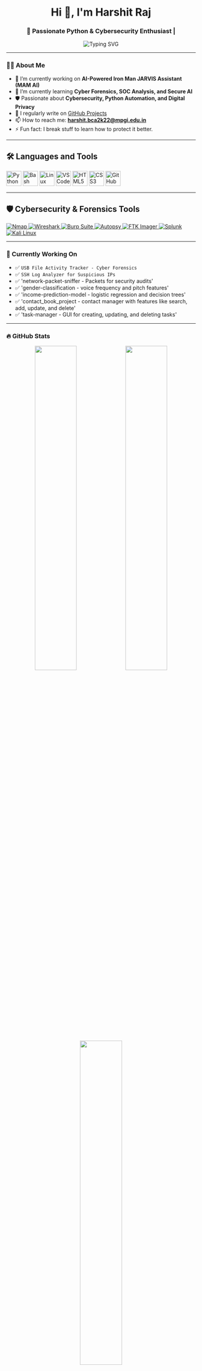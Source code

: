 <!--
**HarshuKashyap/HarshuKashyap** is a ✨ _special_ ✨ repository because its `README.md` (this file) appears on your GitHub profile. 

Here are some ideas to get you started:

- 🔭 I’m currently working on ...
- 🌱 I’m currently learning ...
- 👯 I’m looking to collaborate on ...
- 🤔 I’m looking for help with ...
- 💬 Ask me about ...
- 📫 How to reach me: ...
- 😄 Pronouns: ...
- ⚡ Fun fact: ...
-->
<!-- GitHub Profile README -->

<h1 align="center">Hi 👋, I'm Harshit Raj</h1>
<h3 align="center">🚀 Passionate Python & Cybersecurity Enthusiast |</h3>

<p align="center">
  <img src="https://readme-typing-svg.herokuapp.com?font=Fira+Code&duration=3000&pause=1000&center=true&vCenter=true&width=435&lines=Cybersecurity+Enthusiast;Python+Developer;AI+%26+ML+Learner;Open+Source+Contributor;Always+Learning..." alt="Typing SVG" />
</p>

---

### 👨‍💻 About Me

- 🔭 I’m currently working on **AI-Powered Iron Man JARVIS Assistant (MAM AI)**
- 🌱 I’m currently learning **Cyber Forensics, SOC Analysis, and Secure AI**
- 🛡️ Passionate about **Cybersecurity, Python Automation, and Digital Privacy**
- 📝 I regularly write on [GitHub Projects](https://github.com/HarshuKashyap?tab=repositories)
- 📫 How to reach me: **harshit.bca2k22@mpgi.edu.in**
- ⚡ Fun fact: I break stuff to learn how to protect it better.

---

## 🛠️ Languages and Tools

<p align="left">
  <img src="https://cdn.jsdelivr.net/gh/devicons/devicon/icons/python/python-original.svg" alt="Python" width="40" height="40"/>
  <img src="https://cdn.jsdelivr.net/gh/devicons/devicon/icons/bash/bash-original.svg" alt="Bash" width="40" height="40"/>
  <img src="https://cdn.jsdelivr.net/gh/devicons/devicon/icons/linux/linux-original.svg" alt="Linux" width="40" height="40"/>
  <img src="https://cdn.jsdelivr.net/gh/devicons/devicon/icons/vscode/vscode-original.svg" alt="VSCode" width="40" height="40"/>
  <img src="https://cdn.jsdelivr.net/gh/devicons/devicon/icons/html5/html5-original.svg" alt="HTML5" width="40" height="40"/>
  <img src="https://cdn.jsdelivr.net/gh/devicons/devicon/icons/css3/css3-original.svg" alt="CSS3" width="40" height="40"/>
  <img src="https://cdn.jsdelivr.net/gh/devicons/devicon/icons/github/github-original.svg" alt="GitHub" width="40" height="40"/>
</p>

---

## 🛡️ Cybersecurity & Forensics Tools

<p align="left">

  <a href="https://nmap.org/" target="_blank">
    <img src="https://img.shields.io/badge/Nmap-005F87?style=for-the-badge&logo=nmap&logoColor=white" alt="Nmap"/>
  </a>

  <a href="https://www.wireshark.org/" target="_blank">
    <img src="https://img.shields.io/badge/Wireshark-086495?style=for-the-badge&logo=wireshark&logoColor=white" alt="Wireshark"/>
  </a>

  <a href="https://portswigger.net/burp" target="_blank">
    <img src="https://img.shields.io/badge/Burp_Suite-FF6600?style=for-the-badge&logo=burpsuite&logoColor=white" alt="Burp Suite"/>
  </a>

  <a href="https://www.sleuthkit.org/autopsy/" target="_blank">
    <img src="https://img.shields.io/badge/Autopsy-000000?style=for-the-badge&logo=autopsy&logoColor=white" alt="Autopsy"/>
  </a>

  <a href="https://accessdata.com/product-download/ftk-imager-version-4-5" target="_blank">
    <img src="https://img.shields.io/badge/FTK_Imager-555555?style=for-the-badge" alt="FTK Imager"/>
  </a>

  <a href="https://www.splunk.com/" target="_blank">
    <img src="https://img.shields.io/badge/Splunk-000000?style=for-the-badge&logo=splunk&logoColor=white" alt="Splunk"/>
  </a>

  <a href="https://www.kali.org/" target="_blank">
    <img src="https://img.shields.io/badge/Kali_Linux-268BEE?style=for-the-badge&logo=kalilinux&logoColor=white" alt="Kali Linux"/>
  </a>

</p>

---

### 🧠 Currently Working On

- ✅ `USB File Activity Tracker - Cyber Forensics`
- ✅ `SSH Log Analyzer for Suspicious IPs`
- ✅ 'network-packet-sniffer - Packets for security audits' 
- ✅ 'gender-classification - voice frequency and pitch features'
- ✅ 'income-prediction-model - logistic regression and decision trees' 
- ✅ 'contact_book_project -  contact manager with features like search,  add, update, and delete'
- ✅ 'task-manager - GUI for creating, updating, and deleting tasks'
---

### 🔥 GitHub Stats

<p align="center">
  <img src="https://github-readme-stats.vercel.app/api?username=HarshuKashyap&show_icons=true&theme=radical" width="47%" />
  <img src="https://github-readme-streak-stats.herokuapp.com/?user=HarshuKashyap&theme=radical" width="47%" />
</p>

<p align="center">
  <img src="https://github-readme-stats.vercel.app/api/top-langs/?username=HarshuKashyap&layout=compact&theme=radical" width="47%"/>
</p>

---

### 📌 Featured Projects

| 💻 Project | 🔎 Description | 🛠 Tech Used |
|-----------|----------------|-------------|
| [SSH Log Analyzer](https://github.com/HarshuKashyap/ssh-log-analyzer) | Detects brute-force attempts in SSH logs | Python, Regex |
| [USB File Tracker](https://github.com/HarshuKashyap/usb-tracker) | Tracks USB file events for forensics | Python, OS, Logging |
| [`network-packet-sniffer`](https://github.com/HarshuKashyap/network-packet-sniffer) | Real-time packet sniffer capturing and analyzing raw IP/TCP/UDP packets for security audits. | `Python`, `Scapy`, `Socket` |
| [`gender-classification`](https://github.com/HarshuKashyap/gender-classification) | ML model classifying gender using voice frequency and pitch features. | `Python`, `Scikit-learn`, `Pandas` |
| [`income-prediction-model`](https://github.com/HarshuKashyap/income-prediction-model) | Predicts user income class using logistic regression and decision trees. | `Python`, `Pandas`, `Matplotlib` |
| [`contact_book_project`](https://github.com/HarshuKashyap/contact_book_project) | CLI-based contact manager with features like search, add, update, and delete. | `Python`, `File Handling` |
| [`task-manager`](https://github.com/HarshuKashyap/task-manager) | Lightweight task manager with GUI for creating, updating, and deleting tasks. | `Python`, `Tkinter` |
---

### 📫 Connect with Me

<p align="left">
  <a href="https://www.linkedin.com/in/harshit-raj-31b3a228a/" target="blank">
    <img align="center" src="https://img.shields.io/badge/LinkedIn-blue?style=for-the-badge&logo=linkedin&logoColor=white" alt="linkedin" />
  </a>
  <a href="mailto:harshit.bca2k22@mpgi.edu.in">
    <img align="center" src="https://img.shields.io/badge/Gmail-red?style=for-the-badge&logo=gmail&logoColor=white" alt="email" />
  </a>
  <a href="https://github.com/HarshuKashyap">
    <img align="center" src="https://img.shields.io/badge/GitHub-000?style=for-the-badge&logo=github&logoColor=white" alt="github" />
  </a>
</p>

---

### ⚡ Quote of the Day

> “Cybersecurity isn’t just a skill, it’s a mindset of resilience and curiosity.” — Harshu

---

<p align="center">
  <img src="https://capsule-render.vercel.app/api?type=waving&color=gradient&height=100&section=footer"/>
</p>




> ⚡ *“Building security-first, future-ready systems — one line of code at a time.”*

